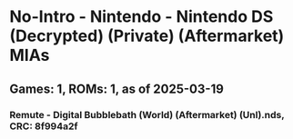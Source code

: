 # No-Intro - Nintendo - Nintendo DS (Decrypted) (Private) (Aftermarket) MIAs
## Games: 1, ROMs: 1, as of 2025-03-19

### Remute - Digital Bubblebath (World) (Aftermarket) (Unl).nds, CRC: 8f994a2f
